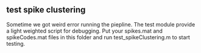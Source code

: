 ## test spike clustering

Sometime we got weird error running the piepline. The test module provide a light weighted script for debugging.
Put your spikes.mat and spikeCodes.mat files in this folder and run test_spikeClustering.m to start testing.

